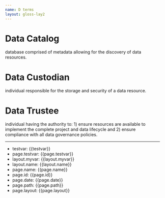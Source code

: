 ```yaml
---
name: D terms
layout: gloss-lay2
---
```

# Data Catalog
database comprised of metadata allowing for the discovery of data resources.

# Data Custodian
individual responsible for the storage and security of a data resource.

# Data Trustee
individual having the authority to: 1) ensure resources are available to implement the complete project and data lifecycle and 2) ensure compliance with all data governance policies.

---
  - testvar: {{testvar}}
  - page.testvar: {{page.testvar}}
  - layout.myvar: {{layout.myvar}}
  - layout.name: {{layout.name}}
  - page.name: {{page.name}}
  - page.id: {{page.id}}
  - page.date: {{page.date}}
  - page.path: {{page.path}}
  - page.layout: {{page.layout}}
